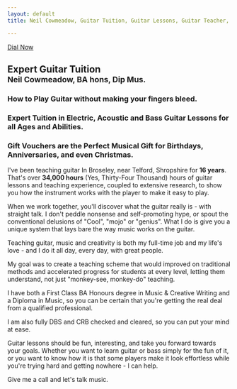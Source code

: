 ```yaml
---
layout: default
title: Neil Cowmeadow, Guitar Tuition, Guitar Lessons, Guitar Teacher, Bass Lessons, Instrument Repair, Technician, Telford, Guitar Repair, Guitar Expert, How to Play Guitar, How to Play Bass, CRB checked, Broseley, Bridgnorth, Much Wenlock,

---
```


<div class="jumbotron">
  <a class="btn btn-large btn-success" href="tel:07968077280" onclick="ga('send', 'event', 'button', 'click', 'call-me'); return true;">
    Dial Now
  </a>
  <div class="text">
    <h2>Expert Guitar Tuition<br /><small> Neil Cowmeadow, BA hons, Dip Mus.</small></h2>
    <h3>How to Play Guitar without making your fingers bleed.</h3>
    <h3> Expert Tuition in Electric, Acoustic and Bass Guitar Lessons for all Ages and Abilities.</h3>
  </div>
</div>

<h3>
  Gift Vouchers are the Perfect Musical Gift for Birthdays, Anniversaries, and even Christmas.
</h3>

  I've been teaching guitar In Broseley, near Telford, Shropshire for <strong>16 years</strong>. That's over <strong>34,000 hours</strong> (Yes, Thirty-Four Thousand) hours of guitar lessons and teaching experience, coupled to extensive research, to show you  how the instrument works with the player to make it easy to play.
  
When we work together, you'll discover what the guitar really is - with straight talk. I don't peddle  nonsense and self-promoting hype, or spout the conventional delusions of "Cool", "mojo" or "genius". What I do is give you a unique system that lays bare the way music works on the guitar.

Teaching guitar, music and creativity is both my full-time job and my life's love - and I do it all day, every day, with great people. 

My goal was to  create a teaching scheme that would improved on traditional methods and accelerated progress for students at every level, letting them understand, not just "monkey-see, monkey-do" teaching. 

I have both a First Class BA Honours degree in Music & Creative Writing and a Diploma in Music, so you can be certain that you're getting the real deal from a qualified professional.

I am also fully DBS and CRB checked and cleared, so you can put your mind at ease.

Guitar lessons should be fun, interesting, and take you forward towards your goals. Whether you want to learn guitar or bass simply for the fun of it, or you want to know how it is that some players make it look effortless while you're trying hard and getting nowhere - I can help. 

Give me a call and let's talk music.

